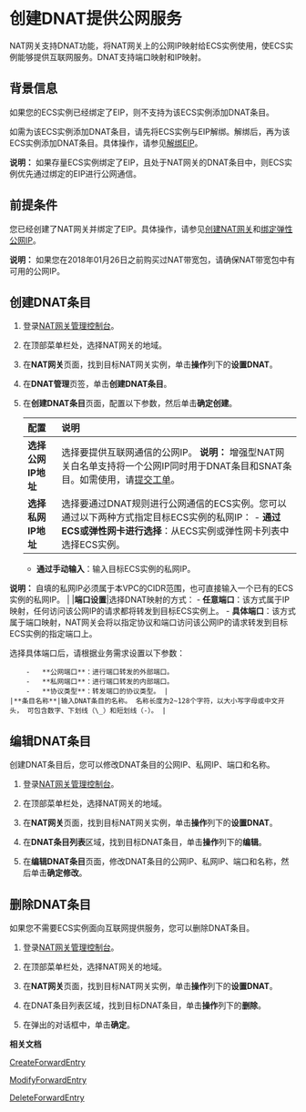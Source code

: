 # 创建DNAT提供公网服务

NAT网关支持DNAT功能，将NAT网关上的公网IP映射给ECS实例使用，使ECS实例能够提供互联网服务。DNAT支持端口映射和IP映射。

## 背景信息

如果您的ECS实例已经绑定了EIP，则不支持为该ECS实例添加DNAT条目。

如需为该ECS实例添加DNAT条目，请先将ECS实例与EIP解绑。解绑后，再为该ECS实例添加DNAT条目。具体操作，请参见[解绑EIP](/intl.zh-CN/用户指南/解绑EIP.md)。

**说明：** 如果存量ECS实例绑定了EIP，且处于NAT网关的DNAT条目中，则ECS实例优先通过绑定的EIP进行公网通信。

## 前提条件

您已经创建了NAT网关并绑定了EIP。具体操作，请参见[创建NAT网关](/intl.zh-CN/购买指南/购买NAT网关.md)和[绑定弹性公网IP](/intl.zh-CN/控制台操作指南/创建NAT网关实例.md)。

**说明：** 如果您在2018年01月26日之前购买过NAT带宽包，请确保NAT带宽包中有可用的公网IP。

## 创建DNAT条目

1.  登录[NAT网关管理控制台](https://vpc.console.aliyun.com/nat)。

2.  在顶部菜单栏处，选择NAT网关的地域。

3.  在**NAT网关**页面，找到目标NAT网关实例，单击**操作**列下的**设置DNAT**。

4.  在**DNAT管理**页签，单击**创建DNAT条目**。

5.  在**创建DNAT条目**页面，配置以下参数，然后单击**确定创建**。

    |配置|说明|
    |:-|:-|
    |**选择公网IP地址**|选择要提供互联网通信的公网IP。 **说明：** 增强型NAT网关白名单支持将一个公网IP同时用于DNAT条目和SNAT条目。如需使用，请[提交工单](https://workorder-intl.console.aliyun.com/#/ticket/createIndex)。 |
    |**选择私网IP地址**|选择要通过DNAT规则进行公网通信的ECS实例。您可以通过以下两种方式指定目标ECS实例的私网IP：     -   **通过ECS或弹性网卡进行选择**：从ECS实例或弹性网卡列表中选择ECS实例。
    -   **通过手动输入**：输入目标ECS实例的私网IP。

**说明：** 自填的私网IP必须属于本VPC的CIDR范围，也可直接输入一个已有的ECS实例的私网IP。 |
    |**端口设置**|选择DNAT映射的方式：     -   **任意端口**：该方式属于IP映射，任何访问该公网IP的请求都将转发到目标ECS实例上。
    -   **具体端口**：该方式属于端口映射，NAT网关会将以指定协议和端口访问该公网IP的请求转发到目标ECS实例的指定端口上。

选择具体端口后，请根据业务需求设置以下参数：

        -   **公网端口**：进行端口转发的外部端口。
        -   **私网端口**：进行端口转发的内部端口。
        -   **协议类型**：转发端口的协议类型。 |
    |**条目名称**|输入DNAT条目的名称。 名称长度为2~128个字符，以大小写字母或中文开头， 可包含数字、下划线（\_）和短划线（-）。 |


## 编辑DNAT条目

创建DNAT条目后，您可以修改DNAT条目的公网IP、私网IP、端口和名称。

1.  登录[NAT网关管理控制台](https://vpc.console.aliyun.com/nat)。

2.  在顶部菜单栏处，选择NAT网关的地域。

3.  在**NAT网关**页面，找到目标NAT网关实例，单击**操作**列下的**设置DNAT**。

4.  在**DNAT条目列表**区域，找到目标DNAT条目，单击**操作**列下的**编辑**。

5.  在**编辑DNAT条目**页面，修改DNAT条目的公网IP、私网IP、端口和名称，然后单击**确定修改**。


## 删除DNAT条目

如果您不需要ECS实例面向互联网提供服务，您可以删除DNAT条目。

1.  登录[NAT网关管理控制台](https://vpc.console.aliyun.com/nat)。

2.  在顶部菜单栏处，选择NAT网关的地域。

3.  在**NAT网关**页面，找到目标NAT网关实例，单击**操作**列下的**设置DNAT**。

4.  在DNAT条目列表区域，找到目标DNAT条目，单击**操作**列下的**删除**。

5.  在弹出的对话框中，单击**确定**。


**相关文档**  


[CreateForwardEntry](/intl.zh-CN/API参考/NAT网关/CreateForwardEntry.md)

[ModifyForwardEntry](/intl.zh-CN/API参考/NAT网关/ModifyForwardEntry.md)

[DeleteForwardEntry](/intl.zh-CN/API参考/NAT网关/DeleteForwardEntry.md)

